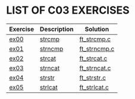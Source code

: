 # LIST OF C03 EXERCISES

|Exercise        |Description                    |Solution                     |
|-------------|-------------------------------|-----------------------------|
|[ex00](https://github.com/achrafelkhnissi/Computer-Science/blob/master/1337/DAYS/C03/ex00)   |[strcmp](https://github.com/achrafelkhnissi/Computer-Science/blob/master/1337/DAYS/C03/ex00/README.md)           |[ft_strcmp.c](https://github.com/achrafelkhnissi/Computer-Science/blob/master/1337/DAYS/C03/ex00/ft_strcmp.c) |
|[ex01](https://github.com/achrafelkhnissi/Computer-Science/blob/master/1337/DAYS/C03/ex01)   |[strncmp](https://github.com/achrafelkhnissi/Computer-Science/blob/master/1337/DAYS/C03/ex01/README.md)        |[ft_strncmp.c](https://github.com/achrafelkhnissi/Computer-Science/blob/master/1337/DAYS/C03/ex01/ft_strncmp.c)       |
|[ex02](https://github.com/achrafelkhnissi/Computer-Science/blob/master/1337/DAYS/C03/ex12)   |[strcat](https://github.com/achrafelkhnissi/Computer-Science/blob/master/1337/DAYS/C03/ex02/README.md) |[ft_strcat.c](https://github.com/achrafelkhnissi/Computer-Science/blob/master/1337/DAYS/C03/ex02/ft_strcat.c) |
|[ex03](https://github.com/achrafelkhnissi/Computer-Science/blob/master/1337/DAYS/C03/ex13)   |[strncat](https://github.com/achrafelkhnissi/Computer-Science/blob/master/1337/DAYS/C03/ex03/README.md) |[ft_strncat.c](https://github.com/achrafelkhnissi/Computer-Science/blob/master/1337/DAYS/C03/ex03/ft_strncat.c) |
|[ex04](https://github.com/achrafelkhnissi/Computer-Science/blob/master/1337/DAYS/C03/ex04)   |[strstr](https://github.com/achrafelkhnissi/Computer-Science/blob/master/1337/DAYS/C03/ex04/README.md)       |[ft_strstr.c](https://github.com/achrafelkhnissi/Computer-Science/blob/master/1337/DAYS/C03/ex04/ft_strstr.c)       |
|[ex05](https://github.com/achrafelkhnissi/Computer-Science/blob/master/1337/DAYS/C03/ex15)   |[strlcat](https://github.com/achrafelkhnissi/Computer-Science/blob/master/1337/DAYS/C03/ex05/README.md) |[ft_strlcat.c](https://github.com/achrafelkhnissi/Computer-Science/blob/master/1337/DAYS/C03/ex05/ft_strlcat.c) |
